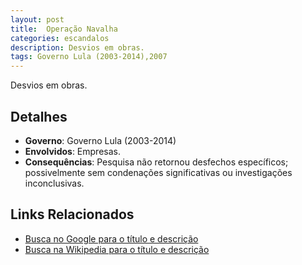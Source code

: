 ```yaml
---
layout: post
title:  Operação Navalha
categories: escandalos
description: Desvios em obras.
tags: Governo Lula (2003-2014),2007
---
```


Desvios em obras.

## Detalhes
- **Governo**: Governo Lula (2003-2014)
- **Envolvidos**: Empresas.
- **Consequências**: Pesquisa não retornou desfechos específicos; possivelmente sem condenações significativas ou investigações inconclusivas.

## Links Relacionados
- [Busca no Google para o título e descrição](https://www.google.com/search?q=Opera%C3%A7%C3%A3o%20Navalha%20Desvios%20em%20obras.%20Governo%20Lula%20%282003-2014%29)
- [Busca na Wikipedia para o título e descrição](https://en.wikipedia.org/w/index.php?search=Opera%C3%A7%C3%A3o%20Navalha%20Desvios%20em%20obras.%20Governo%20Lula%20%282003-2014%29)
